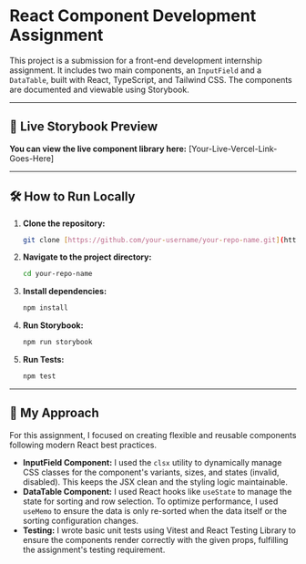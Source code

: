 # React Component Development Assignment

This project is a submission for a front-end development internship assignment. It includes two main components, an `InputField` and a `DataTable`, built with React, TypeScript, and Tailwind CSS. The components are documented and viewable using Storybook.

---

## 🚀 Live Storybook Preview

**You can view the live component library here:** [Your-Live-Vercel-Link-Goes-Here]

---

## 🛠️ How to Run Locally

1.  **Clone the repository:**
    ```bash
    git clone [https://github.com/your-username/your-repo-name.git](https://github.com/your-username/your-repo-name.git)
    ```
2.  **Navigate to the project directory:**
    ```bash
    cd your-repo-name
    ```
3.  **Install dependencies:**
    ```bash
    npm install
    ```
4.  **Run Storybook:**
    ```bash
    npm run storybook
    ```
5.  **Run Tests:**
    ```bash
    npm test
    ```

---

## 📖 My Approach

For this assignment, I focused on creating flexible and reusable components following modern React best practices.

* **InputField Component:** I used the `clsx` utility to dynamically manage CSS classes for the component's variants, sizes, and states (invalid, disabled). This keeps the JSX clean and the styling logic maintainable.
* **DataTable Component:** I used React hooks like `useState` to manage the state for sorting and row selection. To optimize performance, I used `useMemo` to ensure the data is only re-sorted when the data itself or the sorting configuration changes.
* **Testing:** I wrote basic unit tests using Vitest and React Testing Library to ensure the components render correctly with the given props, fulfilling the assignment's testing requirement.
